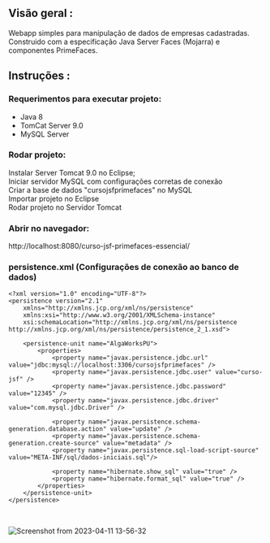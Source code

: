 ## Visão geral : </br>
Webapp simples para manipulação de dados de empresas cadastradas. Construido com a especificação Java Server Faces (Mojarra) e componentes PrimeFaces. </br>

## Instruções : </br>
### Requerimentos para executar projeto: </br>
- Java 8 </br>
- TomCat Server 9.0 </br>
- MySQL Server </br>

### Rodar projeto:</br>
Instalar Server Tomcat 9.0 no Eclipse; </br>
Iniciar servidor MySQL com configurações corretas de conexão </br>
Criar a base de dados "cursojsfprimefaces" no MySQL </br>
Importar projeto no Eclipse </br>
Rodar projeto no Servidor Tomcat </br>

### Abrir no navegador:
http://localhost:8080/curso-jsf-primefaces-essencial/

### persistence.xml (Configurações de conexão ao banco de dados)
```
<?xml version="1.0" encoding="UTF-8"?>
<persistence version="2.1"
	xmlns="http://xmlns.jcp.org/xml/ns/persistence" 
	xmlns:xsi="http://www.w3.org/2001/XMLSchema-instance"
	xsi:schemaLocation="http://xmlns.jcp.org/xml/ns/persistence http://xmlns.jcp.org/xml/ns/persistence/persistence_2_1.xsd">
	
	<persistence-unit name="AlgaWorksPU">
		<properties>
			<property name="javax.persistence.jdbc.url" value="jdbc:mysql://localhost:3306/cursojsfprimefaces" />
			<property name="javax.persistence.jdbc.user" value="curso-jsf" />
			<property name="javax.persistence.jdbc.password" value="12345" />
			<property name="javax.persistence.jdbc.driver" value="com.mysql.jdbc.Driver" />

			<property name="javax.persistence.schema-generation.database.action" value="update" />
      		<property name="javax.persistence.schema-generation.create-source" value="metadata" />
      		<property name="javax.persistence.sql-load-script-source" value="META-INF/sql/dados-iniciais.sql"/>
      		
			<property name="hibernate.show_sql" value="true" />
			<property name="hibernate.format_sql" value="true" />
		</properties>
	</persistence-unit>
</persistence>
```

</br>

![Screenshot from 2023-04-11 13-56-32](https://user-images.githubusercontent.com/101358552/231235372-e6a542ec-a1f2-486f-b244-bad79ad8ebe7.png)

</br>



